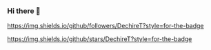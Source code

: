 ### Hi there 👋

https://img.shields.io/github/followers/DechireT?style=for-the-badge

https://img.shields.io/github/stars/DechireT?style=for-the-badge
